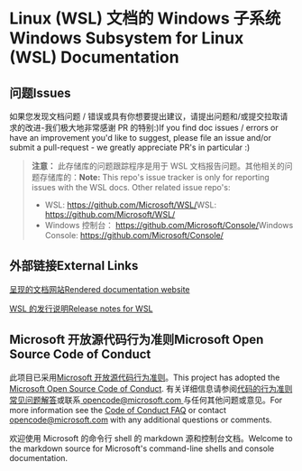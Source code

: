 # <a name="windows-subsystem-for-linux-wsl-documentation"></a><span data-ttu-id="dbd3c-101">Linux (WSL) 文档的 Windows 子系统</span><span class="sxs-lookup"><span data-stu-id="dbd3c-101">Windows Subsystem for Linux (WSL) Documentation</span></span>

## <a name="issues"></a><span data-ttu-id="dbd3c-102">问题</span><span class="sxs-lookup"><span data-stu-id="dbd3c-102">Issues</span></span>
<span data-ttu-id="dbd3c-103">如果您发现文档问题 / 错误或具有你想要提出建议，请提出问题和/或提交拉取请求的改进-我们极大地非常感谢 PR 的特别:)</span><span class="sxs-lookup"><span data-stu-id="dbd3c-103">If you find doc issues / errors or have an improvement you'd like to suggest, please file an issue and/or submit a pull-request - we greatly appreciate PR's in particular :)</span></span>

> <span data-ttu-id="dbd3c-104">**注意：** 此存储库的问题跟踪程序是用于 WSL 文档报告问题。其他相关的问题存储库的：</span><span class="sxs-lookup"><span data-stu-id="dbd3c-104">**Note:** This repo's issue tracker is only for reporting issues with the WSL docs. Other related issue repo's:</span></span>
> * <span data-ttu-id="dbd3c-105">WSL: https://github.com/Microsoft/WSL/</span><span class="sxs-lookup"><span data-stu-id="dbd3c-105">WSL: https://github.com/Microsoft/WSL/</span></span>
> * <span data-ttu-id="dbd3c-106">Windows 控制台： https://github.com/Microsoft/Console/</span><span class="sxs-lookup"><span data-stu-id="dbd3c-106">Windows Console: https://github.com/Microsoft/Console/</span></span>

## <a name="external-links"></a><span data-ttu-id="dbd3c-107">外部链接</span><span class="sxs-lookup"><span data-stu-id="dbd3c-107">External Links</span></span>

[<span data-ttu-id="dbd3c-108">呈现的文档网站</span><span class="sxs-lookup"><span data-stu-id="dbd3c-108">Rendered documentation website</span></span>](https://docs.microsoft.com/windows/wsl/) 

[<span data-ttu-id="dbd3c-109">WSL 的发行说明</span><span class="sxs-lookup"><span data-stu-id="dbd3c-109">Release notes for WSL</span></span>](https://docs.microsoft.com/en-us/windows/wsl/release-notes)

## <a name="microsoft-open-source-code-of-conduct"></a><span data-ttu-id="dbd3c-110">Microsoft 开放源代码行为准则</span><span class="sxs-lookup"><span data-stu-id="dbd3c-110">Microsoft Open Source Code of Conduct</span></span>

<span data-ttu-id="dbd3c-111">此项目已采用[Microsoft 开放源代码行为准则](https://opensource.microsoft.com/codeofconduct/)。</span><span class="sxs-lookup"><span data-stu-id="dbd3c-111">This project has adopted the [Microsoft Open Source Code of Conduct](https://opensource.microsoft.com/codeofconduct/).</span></span>
<span data-ttu-id="dbd3c-112">有关详细信息请参阅[代码的行为准则常见问题解答](https://opensource.microsoft.com/codeofconduct/faq/)或联系[ opencode@microsoft.com ](mailto:opencode@microsoft.com)与任何其他问题或意见。</span><span class="sxs-lookup"><span data-stu-id="dbd3c-112">For more information see the [Code of Conduct FAQ](https://opensource.microsoft.com/codeofconduct/faq/) or contact [opencode@microsoft.com](mailto:opencode@microsoft.com) with any additional questions or comments.</span></span>

<span data-ttu-id="dbd3c-113">欢迎使用 Microsoft 的命令行 shell 的 markdown 源和控制台文档。</span><span class="sxs-lookup"><span data-stu-id="dbd3c-113">Welcome to the markdown source for Microsoft's command-line shells and console documentation.</span></span>
